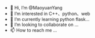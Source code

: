 - 👋 Hi, I’m @MaoyuanYang
- 👀 I’m interested in C++、python、web
- 🌱 I’m currently learning python flask...
- 💞️ I’m looking to collaborate on ...
- 📫 How to reach me ...

<!---
MaoyuanYang/MaoyuanYang is a ✨ special ✨ repository because its `README.md` (this file) appears on your GitHub profile.
You can click the Preview link to take a look at your changes.
--->
